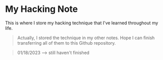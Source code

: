 # My Hacking Note

This is where I store my hacking technique that I've learned throughout my life.

> Actually, I stored the technique in my other notes. Hope I can finish transferring all of them to this Github repository.

> 01/18/2023 --> still haven't finished
